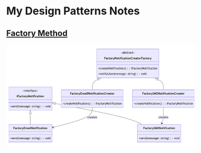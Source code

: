 
# My Design Patterns Notes

## [Factory Method](./src/factory-method/README.md)

![Factory Method](./src/factory-method/images/mermaid.png)


